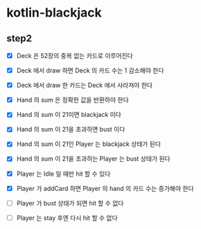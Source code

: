 # kotlin-blackjack

## step2
- [x] Deck 은 52장의 중복 없는 카드로 이루어진다
- [x] Deck 에서 draw 하면 Deck 의 카드 수는 1 감소해야 한다
- [x] Deck 에서 draw 한 카드는 Deck 에서 사라져야 한다
- [x] Hand 의 sum 은 정확한 값을 반환하야 한다
- [x] Hand 의 sum 이 21이면 blackjack 이다
- [x] Hand 의 sum 이 21을 초과하면 bust 이다
- [x] Hand 의 sum 이 21인 Player 는 blackjack 상태가 된다
- [x] Hand 의 sum 이 21을 초과하는 Player 는 bust 상태가 된다
- [x] Player 는 Idle 일 때만 hit 할 수 있다
- [x] Player 가 addCard 하면 Player 의 hand 의 카드 수는 증가해야 한다
- [ ] Player 가 bust 상태가 되면 hit 할 수 없다
- [ ] Player 는 stay 후엔 다시 hit 할 수 없다


